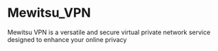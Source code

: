 # Mewitsu_VPN
Mewitsu VPN is a versatile and secure virtual private network service designed to enhance your online privacy
